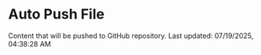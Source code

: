 # Auto Push File

Content that will be pushed to GitHub repository.
Last updated: 07/19/2025, 04:38:28 AM